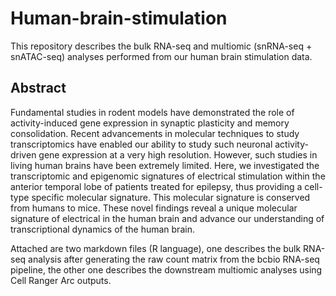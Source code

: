 # Human-brain-stimulation

This repository describes the bulk RNA-seq and multiomic (snRNA-seq + snATAC-seq) analyses performed from our human brain stimulation data.

## Abstract

Fundamental studies in rodent models have demonstrated the role of activity-induced gene expression in synaptic plasticity and memory consolidation. Recent advancements in molecular techniques to study transcriptomics have enabled our ability to study such neuronal activity-driven gene expression at a very high resolution. However, such studies in living human brains have been extremely limited. Here, we investigated the transcriptomic and epigenomic signatures of electrical stimulation within the anterior temporal lobe of patients treated for epilepsy, thus providing a cell-type specific molecular signature. This molecular signature is conserved from humans to mice. These novel findings reveal a unique molecular signature of electrical in the human brain and advance our understanding of transcriptional dynamics of the human brain.

Attached are two markdown files (R language), one describes the bulk RNA-seq analysis after generating the raw count matrix from the bcbio RNA-seq pipeline, the other one describes the downstream multiomic analyses using Cell Ranger Arc outputs.
